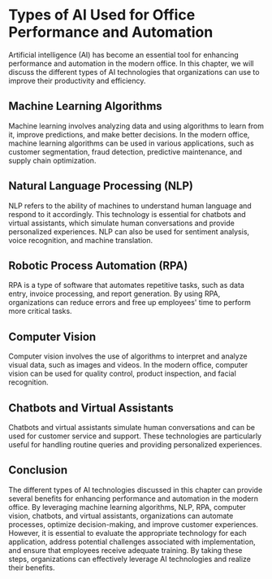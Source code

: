 Types of AI Used for Office Performance and Automation
========================================================================================================

Artificial intelligence (AI) has become an essential tool for enhancing performance and automation in the modern office. In this chapter, we will discuss the different types of AI technologies that organizations can use to improve their productivity and efficiency.

Machine Learning Algorithms
---------------------------

Machine learning involves analyzing data and using algorithms to learn from it, improve predictions, and make better decisions. In the modern office, machine learning algorithms can be used in various applications, such as customer segmentation, fraud detection, predictive maintenance, and supply chain optimization.

Natural Language Processing (NLP)
---------------------------------

NLP refers to the ability of machines to understand human language and respond to it accordingly. This technology is essential for chatbots and virtual assistants, which simulate human conversations and provide personalized experiences. NLP can also be used for sentiment analysis, voice recognition, and machine translation.

Robotic Process Automation (RPA)
--------------------------------

RPA is a type of software that automates repetitive tasks, such as data entry, invoice processing, and report generation. By using RPA, organizations can reduce errors and free up employees' time to perform more critical tasks.

Computer Vision
---------------

Computer vision involves the use of algorithms to interpret and analyze visual data, such as images and videos. In the modern office, computer vision can be used for quality control, product inspection, and facial recognition.

Chatbots and Virtual Assistants
-------------------------------

Chatbots and virtual assistants simulate human conversations and can be used for customer service and support. These technologies are particularly useful for handling routine queries and providing personalized experiences.

Conclusion
----------

The different types of AI technologies discussed in this chapter can provide several benefits for enhancing performance and automation in the modern office. By leveraging machine learning algorithms, NLP, RPA, computer vision, chatbots, and virtual assistants, organizations can automate processes, optimize decision-making, and improve customer experiences. However, it is essential to evaluate the appropriate technology for each application, address potential challenges associated with implementation, and ensure that employees receive adequate training. By taking these steps, organizations can effectively leverage AI technologies and realize their benefits.
